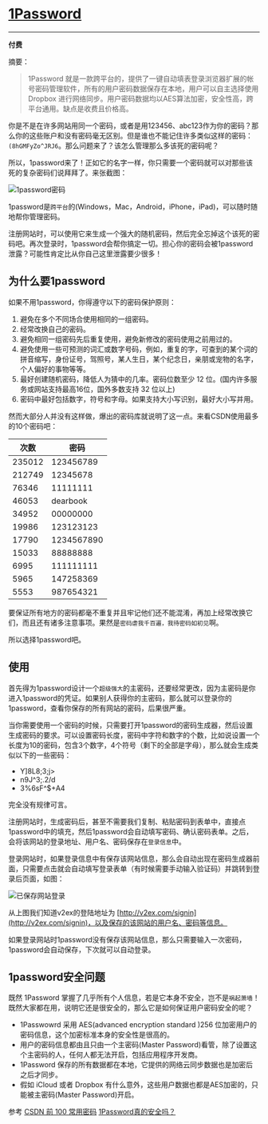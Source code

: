 # [1Password](https://agilebits.com/onepassword)
---
**付费**

摘要：

> 1Password 就是一款跨平台的，提供了一键自动填表登录浏览器扩展的帐号密码管理软件，所有的用户密码数据保存在本地，用户可以自主选择使用 Dropbox 进行网络同步。用户密码数据均以AES算法加密，安全性高，跨平台通用。缺点是收费且价格高。

你是不是在许多网站用同一个密码，或者是用123456、abc123作为你的密码？那么你的这些账户和没有密码毫无区别。但是谁也不能记住许多类似这样的密码：`(8hGMFyZo^JRJ6`。那么问题来了？该怎么管理那么多该死的密码呢？

所以，1password来了！正如它的名字一样，你只需要一个密码就可以对那些该死的复杂密码们说拜拜了。来张截图：

![1password密码][1]

1password是`跨平台`的(Windows，Mac，Android，iPhone，iPad)，可以随时随地帮你管理密码。

注册网站时，可以使用它来生成一个强大的随机密码，然后完全忘掉这个该死的密码吧。再次登录时，1password会帮你搞定一切。担心你的密码会被1password泄露？可能性肯定比从你自己这里泄露要少很多！

## 为什么要1password

如果不用1password，你得遵守以下的密码保护原则：

1. 避免在多个不同场合使用相同的一组密码。
2. 经常改换自己的密码。
3. 避免相同一组密码先后重复使用，避免新修改的密码使用之前用过的。
4. 避免使用一些可预测的词汇或数字号码，例如，重复的字，可查到的某个词的拼音缩写，身份证号，驾照号，某人生日，某个纪念日，亲朋或宠物的名字，个人偏好的事物等等。
5. 最好创建随机密码，降低人为猜中的几率。密码位数至少 12 位。(国内许多服务或网站支持最高16位，国外多数支持 32 位以上)
6. 密码中最好包括数字，符号和字母。如果支持大小写识别，最好大小写并用。

然而大部分人并没有这样做，爆出的密码库就说明了这一点。来看CSDN使用最多的10个密码吧：

次数  | 密码
---|---
235012 |123456789
212749 |12345678
76346 |11111111
46053 |dearbook
34952 |00000000
19986 |123123123
17790 |1234567890
15033 |88888888
6995 |111111111
5965 |147258369
5553 |987654321

要保证所有地方的密码都毫不重复并且牢记他们还不能混淆，再加上经常改换它们，而且还有诸多注意事项。果然是`密码虐我千百遍，我待密码如初见`啊。

所以选择1password吧。

## 使用

首先得为1password设计一个`超级强大`的主密码，还要经常更改，因为主密码是你进入1password的凭证。如果别人获得你的主密码，那么就可以登录你的1password，查看你保存的所有网站的密码，后果很严重。

当你需要使用一个密码的时候，只需要打开1password的密码生成器，然后设置生成密码的要求。可以设置密码长度，密码中字符和数字的个数，比如说设置一个长度为10的密码，包含3个数字，4个符号（剩下的全部是字母），那么就会生成类似以下的一些密码：

* Y]8L8;3;j>
* n9J^3;.2/d
* 3%6sF^$+A4

完全没有规律可言。

注册网站时，生成密码后，甚至不需要我们复制、粘贴密码到表单中，直接点1password中的填充，然后1password会自动填写密码、确认密码表单。之后，会将该网站的登录地址、用户名、密码保存在`登录信息`中。

登录网站时，如果登录信息中有保存该网站信息，那么会自动出现在密码生成器前面，只需要点击就会自动填写登录表单（有时候需要手动输入验证码）并跳转到登录后页面，如图：

![已保存网站登录][2]

从上图我们知道v2ex的登陆地址为 [http://v2ex.com/signin](http://v2ex.com/signin)，以及保存的该网站的用户名、密码等信息。 

如果登录网站时1password没有保存该网站信息，那么只需要输入一次密码，1password会自动保存，下次就可以自动登录。

## 1password安全问题

既然 1Password 掌握了几乎所有个人信息，若是它本身不安全，岂不是`祸起萧墙`！既然大家都在用，说明它还是很安全的，那么它是如何保证用户密码安全的呢？

* 1Passwowrd 采用 AES(advanced encryption standard )256 位加密用户的密码信息，这个加密标准本身的安全性是很高的。
* 用户的密码信息都由且只由一个主密码(Master Password)看管，除了设置这个主密码的人，任何人都无法开启，包括应用程序开发商。
* 1Password 保存的所有数据都在本地，它提供的网络云同步数据也是加密后之后才同步。
* 假如 iCloud 或者 Dropbox 有什么意外，这些用户数据也都是AES加密的，只能被主密码(Master Password)开启。


参考
[CSDN 前 100 常用密码](http://www.guokr.com/post/81254/)
[1Password真的安全吗？](http://iphone.91.com/tutorial/syjc/140422/21679992_all.html)


[1]: http://xuelangzf-github.qiniudn.com/2014-11-11_1password.png
[2]: http://xuelangzf-github.qiniudn.com/apps_onepassword_login.png